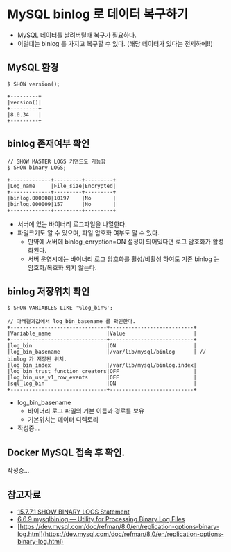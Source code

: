 # MySQL binlog 로 데이터 복구하기
- MySQL 데이터를 날려버릴때 복구가 필요하다.
- 이럴떄는 binlog 를 가지고 복구할 수 있다. (해당 데이터가 있다는 전제하에!!)

## MySQL 환경
```
$ SHOW version();

+---------+
|version()|
+---------+
|8.0.34   |
+---------+
```

## binlog 존재여부 확인
```
// SHOW MASTER LOGS 커맨드도 가능함
$ SHOW binary LOGS;

+-------------+---------+---------+
|Log_name     |File_size|Encrypted|
+-------------+---------+---------+
|binlog.000008|10197    |No       |
|binlog.000009|157      |No       |
+-------------+---------+---------+
```
- 서버에 있는 바이너리 로그파일을 나열한다.
- 파일크기도 알 수 있으며, 파일 암호화 여부도 알 수 있다.
    - 만약에 서버에 binlog_enryption=ON 설정이 되어있다면 로그 암호화가 활성화된다.
    - 서버 운영시에는 바이너리 로그 암호화를 활성/비활성 하여도 기존 binlog 는 암호화/복호화 되지 않는다.


## binlog 저장위치 확인
```
$ SHOW VARIABLES LIKE '%log_bin%';

// 아래결과값에서 log_bin_basename 를 확인한다.
+-------------------------------+---------------------------+
|Variable_name                  |Value                      |
+-------------------------------+---------------------------+
|log_bin                        |ON                         |
|log_bin_basename               |/var/lib/mysql/binlog      | // binlog 가 저장된 위치.
|log_bin_index                  |/var/lib/mysql/binlog.index| 
|log_bin_trust_function_creators|OFF                        |
|log_bin_use_v1_row_events      |OFF                        |
|sql_log_bin                    |ON                         |
+-------------------------------+---------------------------+
```
- log_bin_basename
    - 바이너리 로그 파일의 기본 이름과 경로를 보유
    - 기본위치는 데이터 디렉토리
- 작성중...

## Docker MySQL 접속 후 확인.
작성중...

## 참고자료
- [15.7.7.1 SHOW BINARY LOGS Statement](https://dev.mysql.com/doc/refman/8.0/en/show-binary-logs.html)
- [6.6.9 mysqlbinlog — Utility for Processing Binary Log Files](https://dev.mysql.com/doc/refman/8.0/en/mysqlbinlog.html)
- [https://dev.mysql.com/doc/refman/8.0/en/replication-options-binary-log.html](https://dev.mysql.com/doc/refman/8.0/en/replication-options-binary-log.html)